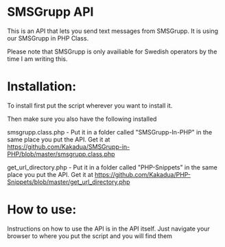 SMSGrupp API
================
This is an API that lets you send text messages from SMSGrupp. It is using our SMSGrupp in PHP Class.

Please note that SMSGrupp is only availiable for Swedish operators by the time I am writing this.

Installation:
================
To install first put the script wherever you want to install it.

Then make sure you also have the following installed

smsgrupp.class.php - Put it in a folder called "SMSGrupp-In-PHP" in the same place you put the API. Get it at https://github.com/Kakadua/SMSGrupp-in-PHP/blob/master/smsgrupp.class.php

get_url_directory.php - Put it in a folder called "PHP-Snippets" in the same place you put the API. Get it at https://github.com/Kakadua/PHP-Snippets/blob/master/get_url_directory.php

How to use:
================
Instructions on how to use the API is in the API itself. Just navigate your browser to where you put the script and you will find them